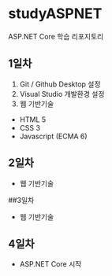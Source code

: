 # studyASPNET
ASP.NET Core 학습 리포지토리

## 1일차
1. Git / Github Desktop 설정
2. Visual Studio 개발환경 설정
3. 웹 기반기술
 - HTML 5 
 - CSS 3
 - Javascript (ECMA 6)
 
 ## 2일차
 - 웹 기반기술
 
  
 ##3일차
 - 웹 기반기술
 
 
 ## 4일차
 - ASP.NET Core 시작